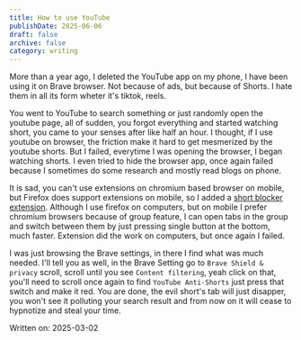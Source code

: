 ```yaml
---
title: How to use YouTube
publishDate: 2025-06-06
draft: false
archive: false
category: writing
---
```


More than a year ago, I deleted the YouTube app on my phone, I have been using it on Brave browser. Not because of ads, but because of Shorts. I hate them in all its form wheter it's tiktok, reels. 

You went to YouTube to search something or just randomly open the youtube page, all of sudden, you forgot everything and started watching short, you came to your senses after like half an hour. I thought, if I use youtube on browser, the friction make it hard to get mesmerized by the youtube shorts. But I failed, everytime I was opening the browser, I began watching shorts. I even tried to hide the browser app, once again failed because I sometimes do some research and mostly read blogs on phone. 

It is sad, you can't use extensions on chromium based browser on mobile, but Firefox does support extensions on mobile, so I added a [short blocker extension](https://addons.mozilla.org/en-US/firefox/addon/youtube-recommended-videos/). Although I use firefox on computers, but on mobile I prefer chromium browsers because of group feature, I can open tabs in the group and switch between them by just pressing single button at the bottom, much faster. Extension did the work on computers, but once again I failed.  

I was just browsing the Brave settings, in there I find what was much needed. I'll tell you as well, in the Brave Setting go to `Brave Shield & privacy` scroll, scroll until you see `Content filtering`, yeah click on that, you'll need to scroll once again to find `YouTube Anti-Shorts` just press that switch and make it red. You are done, the evil short's tab will just disapper, you won't see it polluting your search result and from now on it will cease to hypnotize and steal your time. 


Written on: 2025-03-02


